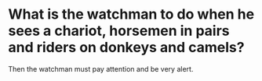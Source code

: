 # What is the watchman to do when he sees a chariot, horsemen in pairs and riders on donkeys and camels?

Then the watchman must pay attention and be very alert.
